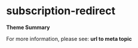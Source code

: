 # subscription-redirect

**Theme Summary**

For more information, please see: **url to meta topic**
